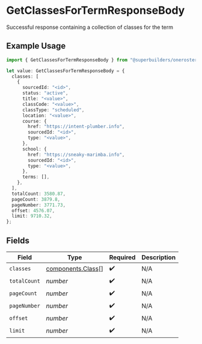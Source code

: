 # GetClassesForTermResponseBody

Successful response containing a collection of classes for the term

## Example Usage

```typescript
import { GetClassesForTermResponseBody } from "@superbuilders/oneroster/models/operations";

let value: GetClassesForTermResponseBody = {
  classes: [
    {
      sourcedId: "<id>",
      status: "active",
      title: "<value>",
      classCode: "<value>",
      classType: "scheduled",
      location: "<value>",
      course: {
        href: "https://intent-plumber.info",
        sourcedId: "<id>",
        type: "<value>",
      },
      school: {
        href: "https://sneaky-marimba.info",
        sourcedId: "<id>",
        type: "<value>",
      },
      terms: [],
    },
  ],
  totalCount: 3580.87,
  pageCount: 3879.8,
  pageNumber: 3771.73,
  offset: 4576.07,
  limit: 9710.32,
};
```

## Fields

| Field                                                  | Type                                                   | Required                                               | Description                                            |
| ------------------------------------------------------ | ------------------------------------------------------ | ------------------------------------------------------ | ------------------------------------------------------ |
| `classes`                                              | [components.Class](../../models/components/class.md)[] | :heavy_check_mark:                                     | N/A                                                    |
| `totalCount`                                           | *number*                                               | :heavy_check_mark:                                     | N/A                                                    |
| `pageCount`                                            | *number*                                               | :heavy_check_mark:                                     | N/A                                                    |
| `pageNumber`                                           | *number*                                               | :heavy_check_mark:                                     | N/A                                                    |
| `offset`                                               | *number*                                               | :heavy_check_mark:                                     | N/A                                                    |
| `limit`                                                | *number*                                               | :heavy_check_mark:                                     | N/A                                                    |